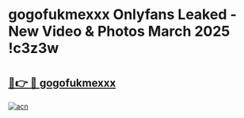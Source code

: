 # gogofukmexxx Onlyfans Leaked - New Video & Photos March 2025 !c3z3w

# <h2><a href="https://lrix6l.iuczelnia.edu.pl?title=gogofukmexxx&ref=c3z3w">🔗👉 🔴 gogofukmexxx</a></h2>

[![acn](https://github.com/user-attachments/assets/0f9c940e-d8b0-45ae-aac7-cd30a18b3e1c)](https://lrix6l.iuczelnia.edu.pl?title=gogofukmexxx&ref=c3z3w)

